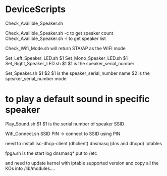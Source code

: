 # DeviceScripts
Check_Availible_Speaker.sh

Check_Availible_Speaker.sh -c to get speaker count
Check_Availible_Speaker.sh -l to get speaker list

Check_Wifi_Mode.sh will return STA/AP as the WIFI mode

Set_Left_Speaker_LED.sh $1
Set_Mono_Speaker_LED.sh $1
Set_Right_Speaker_LED.sh $1
$1 is the speaker_serial_number

Set_Speaker.sh $1 $2
$1 is the speaker_serial_number name
$2 is the speaker_serial_number mode

# to play a default sound in specific speaker
Play_Sound.sh $1
$1 is the serial number of speaker SSID

Wifi_Connect.sh SSID PIN    -> connect to SSID using PIN

need to install 
isc-dhcp-client (dhclient)
dnsmasq (dns and dhcpd)
iptables

fpga.sh is the start log
dnsmasq* put to /etc

and need to update kernel with iptable supported version and copy all the KOs into /lib/modules....

